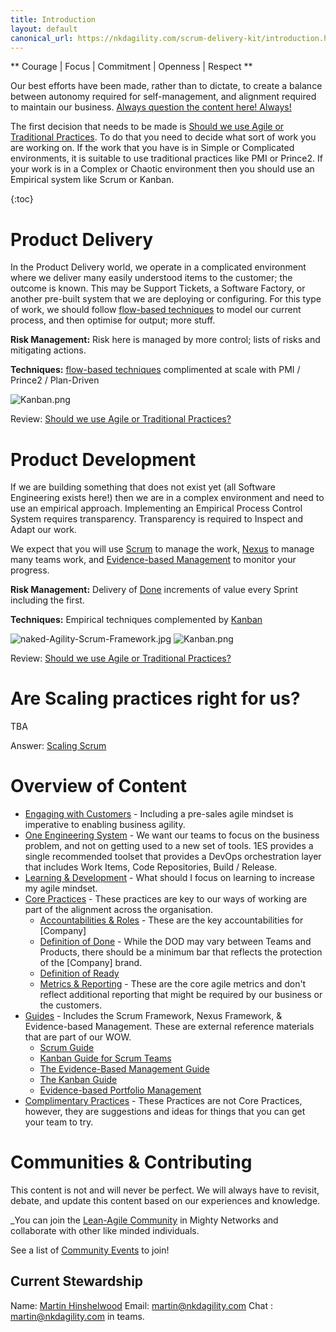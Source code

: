 ```yaml
---
title: Introduction
layout: default
canonical_url: https://nkdagility.com/scrum-delivery-kit/introduction.html
---
```


\*\* Courage \| Focus \| Commitment \| Openness \| Respect \*\*

Our best efforts have been made, rather than to dictate, to create a balance between autonomy required for self-management, and alignment required to maintain our business. [Always question the content here! Always!](#communities-%26-contributing)

The first decision that needs to be made is [Should we use Agile or Traditional Practices](/Should-we-use-Agile-or-Traditional-Practices?). To do that you need to decide what sort of work you are working on. If the work that you have is in Simple or Complicated environments, it is suitable to use traditional practices like PMI or Prince2. If your work is in a Complex or Chaotic environment then you should use an Empirical system like Scrum or Kanban.

{:toc}

# Product Delivery

In the Product Delivery world, we operate in a complicated environment where we deliver many easily understood items to the customer; the outcome is known. This may be Support Tickets, a Software Factory, or another pre-built system that we are deploying or configuring. For this type of work, we should follow [flow-based techniques](/Guides/Kanban-Guide) to model our current process, and then optimise for output; more stuff.

**Risk Management:** Risk here is managed by more control; lists of risks and mitigating actions.

**Techniques:** [flow-based techniques](/Guides/Kanban-Guide.md) complimented at scale with PMI / Prince2 / Plan-Driven

![Kanban.png](/.attachments/image-c5fa543d-4bd1-4b56-a435-1780a68bd9ec.png)

Review: [Should we use Agile or Traditional Practices?](/Should-we-use-Agile-or-Traditional-Practices.md?)

# Product Development

If we are building something that does not exist yet (all Software Engineering exists here!) then we are in a complex environment and need to use an empirical approach. Implementing an Empirical Process Control System requires transparency. Transparency is required to Inspect and Adapt our work.

We expect that you will use [Scrum](/Guides/Scrum-Guide.md) to manage the work, [Nexus](/Guides/Nexus-Framework.md) to manage many teams work, and [Evidence-based Management](/Guides/Evidence-Based-Management-Guide.md) to monitor your progress.

**Risk Management:** Delivery of [Done](/Core-Practices/Definition-of-Done-(DoD)) increments of value every Sprint including the first.

**Techniques:** Empirical techniques complemented by [Kanban](/Guides/Kanban-Guide.md)

![naked-Agility-Scrum-Framework.jpg](/.attachments/naked-Agility-Scrum-Framework-0b27c2ff-5272-443f-a9c0-db5c8ac878c4.jpg) ![Kanban.png](/.attachments/image-c5fa543d-4bd1-4b56-a435-1780a68bd9ec.png)

Review: [Should we use Agile or Traditional Practices?](/Should-we-use-Agile-or-Traditional-Practices.md)

# Are Scaling practices right for us?

TBA

Answer: [Scaling Scrum](/Scaling-Scrum.md)

# Overview of Content

-   [Engaging with Customers](/Engaging-with-Customers.md) - Including a pre-sales agile mindset is imperative to enabling business agility.
-   [One Engineering System](/One-Engineering-System-%2D-1ES-(Tools)) - We want our teams to focus on the business problem, and not on getting used to a new set of tools. 1ES provides a single recommended toolset that provides a DevOps orchestration layer that includes Work Items, Code Repositories, Build / Release.
-   [Learning & Development](/Learning-&-Development.md) - What should I focus on learning to increase my agile mindset.
-   [Core Practices](/Core-Practices) - These practices are key to our ways of working are part of the alignment across the organisation.
    -   [Accountabilities & Roles](/Core-Practices/Accountabilities.md) - These are the key accountabilities for [Company]
    -   [Definition of Done](/Core-Practices/Definition-of-Done-(DoD).md) - While the DOD may vary between Teams and Products, there should be a minimum bar that reflects the protection of the [Company] brand.
    -   [Definition of Ready](/Core-Practices/Definition-of-Ready-(DoR).md)
    -   [Metrics & Reporting](/Core-Practices/Metrics-&-Reports) - These are the core agile metrics and don't reflect additional reporting that might be required by our business or the customers.
-   [Guides](/Guides) - Includes the Scrum Framework, Nexus Framework, & Evidence-based Management. These are external reference materials that are part of our WOW.
    -   [Scrum Guide](/Guides/Scrum-Guide)
    -   [Kanban Guide for Scrum Teams](/Guides/Kanban-Guide-for-Scrum-Teams.md)
    -   [The Evidence-Based Management Guide](/Guides/Evidence%2DBased-Management-Guide.md)
    -   [The Kanban Guide](/Guides/Kanban-Guide)
    -   [Evidence-based Portfolio Management](/Guides/Evidence%2Dbased-Portfolio-Management.md)
-   [Complimentary Practices](/Complementary-Practices.md) - These Practices are not Core Practices, however, they are suggestions and ideas for things that you can get your team to try.

# Communities & Contributing

This content is not and will never be perfect. We will always have to revisit, debate, and update this content based on our experiences and knowledge.

\_You can join the [Lean-Agile Community](https://community.nkdagility.com) in Mighty Networks and collaborate with other like minded individuals.

See a list of [Community Events](/Community-Events) to join!

## Current Stewardship

Name: [Martin Hinshelwood](https://linkedin.com/in/martinhinshelwood/) Email: [martin@nkdagility.com](mailto:martin@nkdagility.com) Chat : martin@nkdagility.com in teams.
